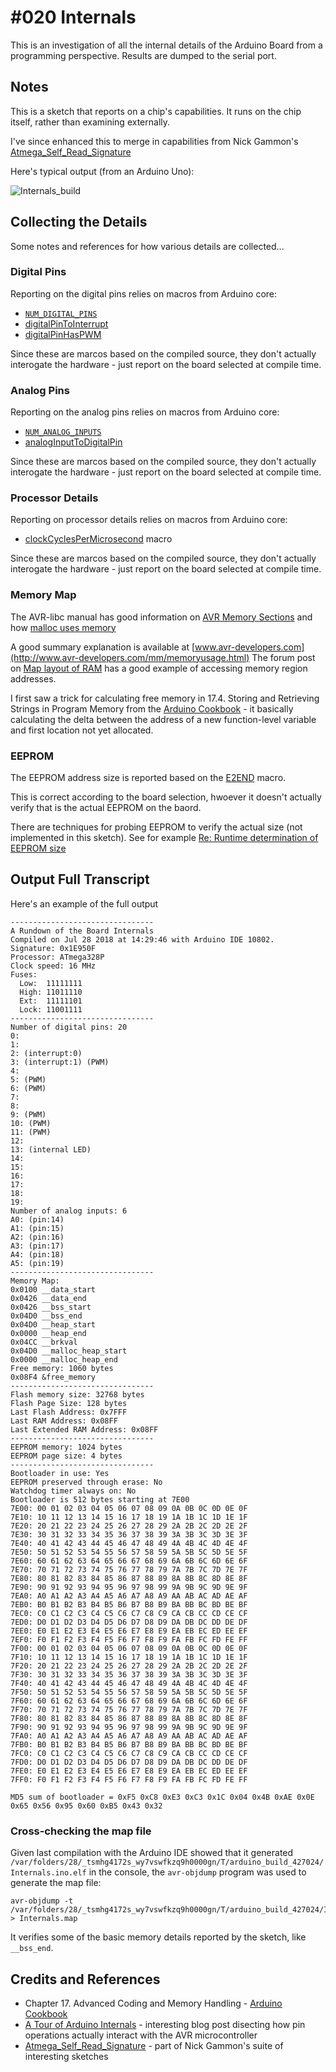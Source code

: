 # #020 Internals

This is an investigation of all the internal details of the Arduino Board from a programming perspective.
Results are dumped to the serial port.

## Notes

This is a sketch that reports on a chip's capabilities. It runs on the chip itself, rather than examining externally.

I've since enhanced this to merge in capabilities from Nick Gammon's
[Atmega_Self_Read_Signature](https://github.com/nickgammon/arduino_sketches/tree/master/Atmega_Self_Read_Signature)

Here's typical output (from an Arduino Uno):

![Internals_build](./assets/Internals_build.jpg?raw=true)

## Collecting the Details

Some notes and references for how various details are collected...

### Digital Pins

Reporting on the digital pins relies on macros from Arduino core:

* [`NUM_DIGITAL_PINS`](https://github.com/arduino/ArduinoCore-avr/blob/3d09a51bd20f095e1354243e6d8addedfcb6001e/variants/standard/pins_arduino.h#L28)
* [digitalPinToInterrupt](https://github.com/arduino/ArduinoCore-avr/blob/3d09a51bd20f095e1354243e6d8addedfcb6001e/variants/standard/pins_arduino.h#L79)
* [digitalPinHasPWM](https://github.com/arduino/ArduinoCore-avr/blob/3d09a51bd20f095e1354243e6d8addedfcb6001e/variants/standard/pins_arduino.h#L32)

Since these are marcos based on the compiled source, they don't actually interogate the hardware - just report on the board
selected at compile time.

### Analog Pins

Reporting on the analog pins relies on macros from Arduino core:

* [`NUM_ANALOG_INPUTS`](https://github.com/arduino/ArduinoCore-avr/blob/3d09a51bd20f095e1354243e6d8addedfcb6001e/variants/standard/pins_arduino.h#L29)
* [analogInputToDigitalPin](https://github.com/arduino/ArduinoCore-avr/blob/3d09a51bd20f095e1354243e6d8addedfcb6001e/variants/standard/pins_arduino.h#L30)

Since these are marcos based on the compiled source, they don't actually interogate the hardware - just report on the board
selected at compile time.

### Processor Details

Reporting on processor details relies on macros from Arduino core:

* [clockCyclesPerMicrosecond](https://github.com/arduino/ArduinoCore-avr/blob/3d09a51bd20f095e1354243e6d8addedfcb6001e/cores/arduino/Arduino.h#L104) macro

Since these are marcos based on the compiled source, they don't actually interogate the hardware - just report on the board
selected at compile time.


### Memory Map

The AVR-libc manual has good information on
[AVR Memory Sections](https://www.nongnu.org/avr-libc/user-manual/mem_sections.html)
and how
[malloc uses memory](https://www.nongnu.org/avr-libc/user-manual/malloc.html)

A good summary explanation is available at
[www.avr-developers.com](http://www.avr-developers.com/mm/memoryusage.html)
The forum post on [Map layout of RAM](http://forum.arduino.cc/index.php?topic=186630.0) has a good example of accessing memory region addresses.

I first saw a trick for calculating free memory in 17.4. Storing and Retrieving Strings in Program Memory from the
[Arduino Cookbook](http://www.amazon.com/gp/product/1449313876/ref=as_li_tl?ie=UTF8&camp=1789&creative=390957&creativeASIN=1449313876&linkCode=as2&tag=itsaprli-20&linkId=5F6YF3D5RCEZYXUU) - it basically calculating the delta between the address of a new function-level variable and
first location not yet allocated.


### EEPROM

The EEPROM address size is reported based on the
[E2END](https://www.nongnu.org/avr-libc/user-manual/group__avr__io.html) macro.

This is correct according to the board selection, hwoever it doesn't actually verify that is the actual EEPROM on the baord.

There are techniques for probing EEPROM to verify the actual size (not implemented in this sketch).
See for example [Re: Runtime determination of EEPROM size](http://forum.arduino.cc/index.php?topic=120346.msg905783#msg905783)


## Output Full Transcript

Here's an example of the full output

```
--------------------------------
A Rundown of the Board Internals
Compiled on Jul 28 2018 at 14:29:46 with Arduino IDE 10802.
Signature: 0x1E950F
Processor: ATmega328P
Clock speed: 16 MHz
Fuses:
  Low:  11111111
  High: 11011110
  Ext:  11111101
  Lock: 11001111
--------------------------------
Number of digital pins: 20
0:
1:
2: (interrupt:0)
3: (interrupt:1) (PWM)
4:
5: (PWM)
6: (PWM)
7:
8:
9: (PWM)
10: (PWM)
11: (PWM)
12:
13: (internal LED)
14:
15:
16:
17:
18:
19:
Number of analog inputs: 6
A0: (pin:14)
A1: (pin:15)
A2: (pin:16)
A3: (pin:17)
A4: (pin:18)
A5: (pin:19)
--------------------------------
Memory Map:
0x0100 __data_start
0x0426 __data_end
0x0426 __bss_start
0x04D0 __bss_end
0x04D0 __heap_start
0x0000 __heap_end
0x04CC __brkval
0x04D0 __malloc_heap_start
0x0000 __malloc_heap_end
Free memory: 1060 bytes
0x08F4 &free_memory
--------------------------------
Flash memory size: 32768 bytes
Flash Page Size: 128 bytes
Last Flash Address: 0x7FFF
Last RAM Address: 0x08FF
Last Extended RAM Address: 0x08FF
--------------------------------
EEPROM memory: 1024 bytes
EEPROM page size: 4 bytes
--------------------------------
Bootloader in use: Yes
EEPROM preserved through erase: No
Watchdog timer always on: No
Bootloader is 512 bytes starting at 7E00
7E00: 00 01 02 03 04 05 06 07 08 09 0A 0B 0C 0D 0E 0F
7E10: 10 11 12 13 14 15 16 17 18 19 1A 1B 1C 1D 1E 1F
7E20: 20 21 22 23 24 25 26 27 28 29 2A 2B 2C 2D 2E 2F
7E30: 30 31 32 33 34 35 36 37 38 39 3A 3B 3C 3D 3E 3F
7E40: 40 41 42 43 44 45 46 47 48 49 4A 4B 4C 4D 4E 4F
7E50: 50 51 52 53 54 55 56 57 58 59 5A 5B 5C 5D 5E 5F
7E60: 60 61 62 63 64 65 66 67 68 69 6A 6B 6C 6D 6E 6F
7E70: 70 71 72 73 74 75 76 77 78 79 7A 7B 7C 7D 7E 7F
7E80: 80 81 82 83 84 85 86 87 88 89 8A 8B 8C 8D 8E 8F
7E90: 90 91 92 93 94 95 96 97 98 99 9A 9B 9C 9D 9E 9F
7EA0: A0 A1 A2 A3 A4 A5 A6 A7 A8 A9 AA AB AC AD AE AF
7EB0: B0 B1 B2 B3 B4 B5 B6 B7 B8 B9 BA BB BC BD BE BF
7EC0: C0 C1 C2 C3 C4 C5 C6 C7 C8 C9 CA CB CC CD CE CF
7ED0: D0 D1 D2 D3 D4 D5 D6 D7 D8 D9 DA DB DC DD DE DF
7EE0: E0 E1 E2 E3 E4 E5 E6 E7 E8 E9 EA EB EC ED EE EF
7EF0: F0 F1 F2 F3 F4 F5 F6 F7 F8 F9 FA FB FC FD FE FF
7F00: 00 01 02 03 04 05 06 07 08 09 0A 0B 0C 0D 0E 0F
7F10: 10 11 12 13 14 15 16 17 18 19 1A 1B 1C 1D 1E 1F
7F20: 20 21 22 23 24 25 26 27 28 29 2A 2B 2C 2D 2E 2F
7F30: 30 31 32 33 34 35 36 37 38 39 3A 3B 3C 3D 3E 3F
7F40: 40 41 42 43 44 45 46 47 48 49 4A 4B 4C 4D 4E 4F
7F50: 50 51 52 53 54 55 56 57 58 59 5A 5B 5C 5D 5E 5F
7F60: 60 61 62 63 64 65 66 67 68 69 6A 6B 6C 6D 6E 6F
7F70: 70 71 72 73 74 75 76 77 78 79 7A 7B 7C 7D 7E 7F
7F80: 80 81 82 83 84 85 86 87 88 89 8A 8B 8C 8D 8E 8F
7F90: 90 91 92 93 94 95 96 97 98 99 9A 9B 9C 9D 9E 9F
7FA0: A0 A1 A2 A3 A4 A5 A6 A7 A8 A9 AA AB AC AD AE AF
7FB0: B0 B1 B2 B3 B4 B5 B6 B7 B8 B9 BA BB BC BD BE BF
7FC0: C0 C1 C2 C3 C4 C5 C6 C7 C8 C9 CA CB CC CD CE CF
7FD0: D0 D1 D2 D3 D4 D5 D6 D7 D8 D9 DA DB DC DD DE DF
7FE0: E0 E1 E2 E3 E4 E5 E6 E7 E8 E9 EA EB EC ED EE EF
7FF0: F0 F1 F2 F3 F4 F5 F6 F7 F8 F9 FA FB FC FD FE FF

MD5 sum of bootloader = 0xF5 0xC8 0xE3 0xC3 0x1C 0x04 0x4B 0xAE 0x0E 0x65 0x56 0x95 0x60 0xB5 0x43 0x32
```

### Cross-checking the map file

Given last compilation with the Arduino IDE showed that it generated
`/var/folders/28/_tsmhg4172s_wy7vswfkzq9h0000gn/T/arduino_build_427024/Internals.ino.elf` in the console,
the  `avr-objdump` program was used to generate the map file:

    avr-objdump -t /var/folders/28/_tsmhg4172s_wy7vswfkzq9h0000gn/T/arduino_build_427024/Internals.ino.elf > Internals.map

It verifies some of the basic memory details reported by the sketch, like `__bss_end`.

## Credits and References

* Chapter 17. Advanced Coding and Memory Handling - [Arduino Cookbook](http://www.amazon.com/gp/product/1449313876/ref=as_li_tl?ie=UTF8&camp=1789&creative=390957&creativeASIN=1449313876&linkCode=as2&tag=itsaprli-20&linkId=5F6YF3D5RCEZYXUU)
* [A Tour of Arduino Internals](http://urbanhonking.com/ideasfordozens/2009/05/18/an_tour_of_the_arduino_interna/) - interesting blog post disecting how pin operations actually interact with the AVR microcontroller
* [Atmega_Self_Read_Signature](https://github.com/nickgammon/arduino_sketches/tree/master/Atmega_Self_Read_Signature) - part of Nick Gammon's suite of interesting sketches
